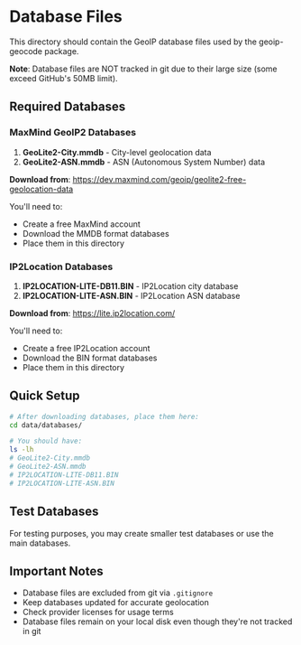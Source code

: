 # Database Files

This directory should contain the GeoIP database files used by the geoip-geocode package.

**Note**: Database files are NOT tracked in git due to their large size (some exceed GitHub's 50MB limit).

## Required Databases

### MaxMind GeoIP2 Databases

1. **GeoLite2-City.mmdb** - City-level geolocation data
2. **GeoLite2-ASN.mmdb** - ASN (Autonomous System Number) data

**Download from**: https://dev.maxmind.com/geoip/geolite2-free-geolocation-data

You'll need to:

- Create a free MaxMind account
- Download the MMDB format databases
- Place them in this directory

### IP2Location Databases

1. **IP2LOCATION-LITE-DB11.BIN** - IP2Location city database
2. **IP2LOCATION-LITE-ASN.BIN** - IP2Location ASN database

**Download from**: https://lite.ip2location.com/

You'll need to:

- Create a free IP2Location account
- Download the BIN format databases
- Place them in this directory

## Quick Setup

```bash
# After downloading databases, place them here:
cd data/databases/

# You should have:
ls -lh
# GeoLite2-City.mmdb
# GeoLite2-ASN.mmdb
# IP2LOCATION-LITE-DB11.BIN
# IP2LOCATION-LITE-ASN.BIN
```

## Test Databases

For testing purposes, you may create smaller test databases or use the main databases.

## Important Notes

- Database files are excluded from git via `.gitignore`
- Keep databases updated for accurate geolocation
- Check provider licenses for usage terms
- Database files remain on your local disk even though they're not tracked in git
